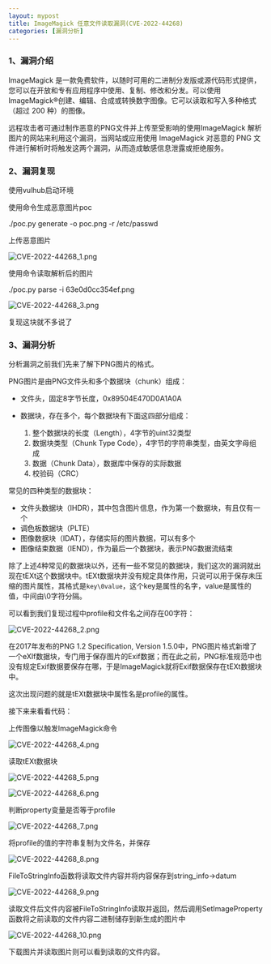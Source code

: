```yaml
---
layout: mypost
title: ImageMagick 任意文件读取漏洞(CVE-2022-44268)
categories: [漏洞分析]
---
```


### 1、漏洞介绍

ImageMagick 是一款免费软件，以随时可用的二进制分发版或源代码形式提供，您可以在开放和专有应用程序中使用、复制、修改和分发。可以使用ImageMagick®创建、编辑、合成或转换数字图像。它可以读取和写入多种格式（超过 200 种）的图像。

远程攻击者可通过制作恶意的PNG文件并上传至受影响的使用ImageMagick 解析图片的网站来利用这个漏洞，当网站或应用使用 ImageMagick 对恶意的 PNG 文件进行解析时将触发这两个漏洞，从而造成敏感信息泄露或拒绝服务。

### 2、漏洞复现

使用vulhub启动环境

使用命令生成恶意图片poc

./poc.py generate -o poc.png -r /etc/passwd

上传恶意图片

![CVE-2022-44268_1.png](CVE-2022-44268_1.png)

使用命令读取解析后的图片

./poc.py parse -i 63e0d0cc354ef.png

![CVE-2022-44268_3.png](CVE-2022-44268_3.png)

复现这块就不多说了

### 3、漏洞分析

分析漏洞之前我们先来了解下PNG图片的格式。

PNG图片是由PNG文件头和多个数据块（chunk）组成：

- 文件头，固定8字节长度，0x89504E470D0A1A0A

- 数据块，存在多个，每个数据块有下面这四部分组成：
  1. 整个数据块的长度（Length），4字节的uint32类型
  2. 数据块类型（Chunk Type Code），4字节的字符串类型，由英文字母组成
  3. 数据（Chunk Data），数据库中保存的实际数据
  4. 校验码（CRC）

常见的四种类型的数据块：

- 文件头数据块（IHDR），其中包含图片信息，作为第一个数据块，有且仅有一个
- 调色板数据块（PLTE） 
- 图像数据块（IDAT），存储实际的图片数据，可以有多个
- 图像结束数据（IEND），作为最后一个数据块，表示PNG数据流结束

除了上述4种常见的数据块以外，还有一些不常见的数据块，我们这次的漏洞就出现在tEXt这个数据块中。tEXt数据块并没有规定具体作用，只说可以用于保存未压缩的图片属性，其格式是`key\0value`，这个key是属性的名字，value是属性的值，中间由\0字符分隔。

可以看到我们复现过程中profile和文件名之间存在00字符：

![CVE-2022-44268_2.png](CVE-2022-44268_2.png)

在2017年发布的PNG 1.2 Specification, Version 1.5.0中，PNG图片格式新增了一个eXIf数据块，专门用于保存图片的Exif数据；而在此之前，PNG标准规范中也没有规定Exif数据要保存在哪，于是ImageMagick就将Exif数据保存在tEXt数据块中。

这次出现问题的就是tEXt数据块中属性名是profile的属性。

接下来来看看代码：

上传图像以触发ImageMagick命令

![CVE-2022-44268_4.png](CVE-2022-44268_4.png)

读取tEXt数据块

![CVE-2022-44268_5.png](CVE-2022-44268_5.png)

![CVE-2022-44268_6.png](CVE-2022-44268_6.png)

判断property变量是否等于profile

![CVE-2022-44268_7.png](CVE-2022-44268_7.png)

将profile的值的字符串复制为文件名，并保存

![CVE-2022-44268_8.png](CVE-2022-44268_8.png)

FileToStringInfo函数将读取文件内容并将内容保存到string_info->datum

![CVE-2022-44268_9.png](CVE-2022-44268_9.png)

读取文件后文件内容被FileToStringInfo读取并返回，然后调用SetImageProperty函数将之前读取的文件内容二进制储存到新生成的图片中

![CVE-2022-44268_10.png](CVE-2022-44268_10.png)

下载图片并读取图片则可以看到读取的文件内容。